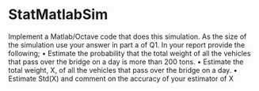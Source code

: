 # StatMatlabSim
Implement a Matlab/Octave code that does this simulation. As the size of the simulation use your
answer in part a of Q1. In your report provide the following;
• Estimate the probability that the total weight of all the vehicles that pass over the bridge on a day
is more than 200 tons.
• Estimate the total weight, X, of all the vehicles that pass over the bridge on a day.
• Estimate Std(X) and comment on the accuracy of your estimator of X
